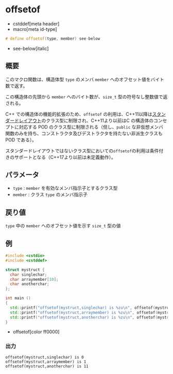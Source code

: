 # offsetof
* cstddef[meta header]
* macro[meta id-type]

```cpp
# define offsetof(type, member) see-below
```
* see-below[italic]

## 概要
このマクロ関数は、構造体型 `type` のメンバ `member` へのオフセット値をバイト数で返す。

この構造体の先頭から `member` へのバイト数が、`size_t` 型の符号なし整数値で返される。

C++ での構造体の機能的拡張のため、`offsetof` の利用は、C++11以降は[スタンダードレイアウト](/reference/type_traits/is_standard_layout.md)のクラス型に制限され、C++11より以前はC の構造体のコンセプトに対応する POD のクラス型に制限される（但し、`public` な非仮想メンバ関数のみを持ち、コンストラクタ及びデストラクタを持たない非派生クラスも POD である）。

スタンダードレイアウトではないクラス型においての`offsetof`の利用は条件付きのサポートとなる（C++17より以前は未定義動作）。

## パラメータ
- `type` : `member` を有効なメンバ指示子とするクラス型
- `member` : クラス `type` のメンバ指示子


## 戻り値
`type` 中の `member` へのオフセット値を示す `size_t` 型の値


## 例
```cpp example
#include <cstdio>
#include <cstddef>

struct mystruct {
  char singlechar;
  char arraymember[10];
  char anotherchar;
};

int main ()
{
  std::printf("offsetof(mystruct,singlechar) is %zu\n", offsetof(mystruct,singlechar));
  std::printf("offsetof(mystruct,arraymember) is %zu\n", offsetof(mystruct,arraymember));
  std::printf("offsetof(mystruct,anotherchar) is %zu\n", offsetof(mystruct,anotherchar));
}
```
* offsetof[color ff0000]

### 出力
```
offsetof(mystruct,singlechar) is 0
offsetof(mystruct,arraymember) is 1
offsetof(mystruct,anotherchar) is 11
```


